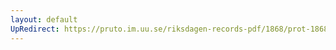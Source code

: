 ```yaml
---
layout: default
UpRedirect: https://pruto.im.uu.se/riksdagen-records-pdf/1868/prot-1868--ak--504/prot-1868--ak--504_000.pdf
---
```

